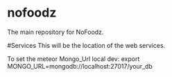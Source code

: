 # nofoodz
The main repository for NoFoodz.

#Services
This will be the location of the web services.

To set the meteor Mongo_Url local dev: export MONGO_URL=mongodb://localhost:27017/your_db
